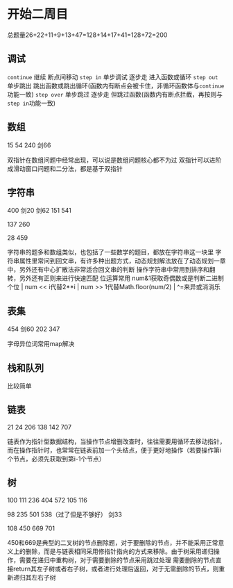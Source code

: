 # 开始二周目

总题量26+22+11+9+13+47=128+14+17+41=128+72=200

## 调试

`continue` 继续 断点间移动
`step in` 单步调试 逐步走 进入函数或循环
`step out` 单步跳出  跳出函数或跳出循环(函数内有断点会被卡住，非循环函数体与`continue`功能一致)
`step over` 单步跳过 逐步走 但跳过函数(函数内有断点拦截，再按则与`step in`功能一致)

## 数组

15
54
240
剑66

双指针在数组问题中经常出现，可以说是数组问题核心都不为过
双指针可以进阶成滑动窗口问题和二分法，都是基于双指针

## 字符串

400
剑20
剑62
151
541

137
260

28
459

字符串的题多和数组类似，也包括了一些数学的题目，都放在字符串这一块里
字符串属性里常问到回文串，有许多种出题方式，动态规划解法放在了动态规划一章中，另外还有中心扩散法非常适合回文串的判断
操作字符串中常用到排序和翻转，另外还有正则来进行快速匹配
位运算常用 num&1获取奇偶数或是判断二进制个位 | num << i代替2**i | num >> 1代替Math.floor(num/2) | ^=来异或消消乐

## 表集

454
剑60
202
347

字母异位词常用map解决

## 栈和队列

比较简单

## 链表

21
24
206
138
142
707

链表作为指针型数据结构，当操作节点增删改查时，往往需要用循环去移动指针，而在操作指针时，也常常在链表前加一个头结点，便于更好地操作（若要操作第i个节点，必须先获取到第i-1个节点）

## 树

100
111
236
404
572
105
116

98
235
501
538（过了但是不够好）
剑33

108
450
669
701

450和669是典型的二叉树的节点删除题，对于要删除的节点，并不能采用正常意义上的删除，而是与链表相同采用修指针指向的方式来移除。由于树采用递归操作，需要在递归中重构树，对于需要删除的节点采用跳过处理
需要删除的节点直接return其左子树或者右子树，或者进行处理后返回，对于无需删除的节点，则重新递归其左右子树
